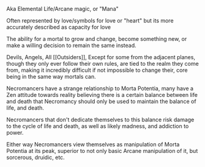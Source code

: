 Aka Elemental Life/Arcane magic, or "Mana" 


Often represented by love/symbols for love or "heart" but its more accurately described as capacity for love 

The ability for a mortal to grow and change, become something new, or make a willing decision to remain the same instead.

Devils, Angels, All [[Outsiders]], Except for some from the adjacent planes, though they only ever follow their own rules, are tied to the realm they come from, making it incredibly difficult if not impossible to change their, core being in the same way mortals can.



Necromancers have a strange relationship to Morta Potentia, many have a Zen attitude towards reality believing there is a certain balance between life and death that Necromancy should only be used to maintain the balance of life, and death.

Necromancers that don't dedicate themselves to this balance risk damage to the cycle of life and death, as well as likely madness, and addiction to power.

Either way Necromancers view themselves as manipulation of Morta Potentia at its peak, superior to not only basic Arcane manipulation of it, but sorcerous, druidic, etc.